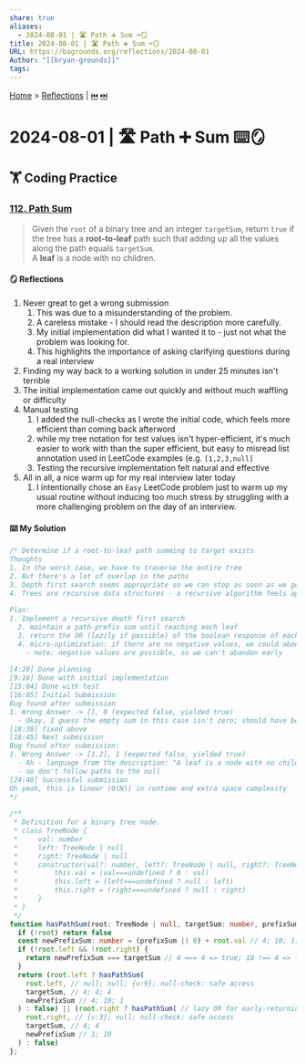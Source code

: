 ```yaml
---
share: true
aliases:
  - 2024-08-01 | 🛣️ Path ➕ Sum ⌨️🪞
title: 2024-08-01 | 🛣️ Path ➕ Sum ⌨️🪞
URL: https://bagrounds.org/reflections/2024-08-01
Author: "[[bryan-grounds]]"
tags: 
---
```

[Home](../index.md) > [Reflections](./index.md) | [⏮️](./2024-07-27.md) [⏭️](./2024-08-04.md)  
# 2024-08-01 | 🛣️ Path ➕ Sum ⌨️🪞  
## 🏋 Coding Practice  
  
### [112. Path Sum](https://leetcode.com/problems/path-sum)  
> Given the `root` of a binary tree and an integer `targetSum`, return `true` if the tree has a **root-to-leaf** path such that adding up all the values along the path equals `targetSum`.  
> A **leaf** is a node with no children.  
  
#### 🪞 Reflections  
1. Never great to get a wrong submission  
    1. This was due to a misunderstanding of the problem.  
    2. A careless mistake - I should read the description more carefully.  
    3. My initial implementation did what I wanted it to - just not what the problem was looking for.  
    4. This highlights the importance of asking clarifying questions during a real interview  
2. Finding my way back to a working solution in under 25 minutes isn't terrible  
3. The initial implementation came out quickly and without much waffling or difficulty  
4. Manual testing  
    1. I added the null-checks as I wrote the initial code, which feels more efficient than coming back afterword  
    2. while my tree notation for test values isn't hyper-efficient, it's much easier to work with than the super efficient, but easy to misread list annotation used in LeetCode examples (e.g. `[1,2,3,null]`  
    3. Testing the recursive implementation felt natural and effective  
5. All in all, a nice warm up for my real interview later today  
    1. I intentionally chose an `Easy` LeetCode problem just to warm up my usual routine without inducing too much stress by struggling with a more challenging problem on the day of an interview.  
  
#### ⌨️ My Solution  
```ts  
/* Determine if a root-to-leaf path summing to target exists  
Thoughts  
1. In the worst case, we have to traverse the entire tree  
2. But there's a lot of overlap in the paths  
3. Depth first search seems appropriate so we can stop as soon as we get a match  
4. Trees are recursive data structures - a recursive algorithm feels appropriate  
  
Plan:  
1. Implement a recursive depth first search  
  2. maintain a path-prefix sum until reaching each leaf  
  3. return the OR (lazily if possible) of the boolean response of each child  
  4. micro-optimization: if there are no negative values, we could abandon a sub-tree when we surpass the target  
    - note: negative values are possible, so we can't abandon early  
  
[4:20] Done planning  
[9:16] Done with initial implementation  
[15:04] Done with test  
[16:05] Initial Submission  
Bug found after submission  
1. Wrong Answer -> [], 0 (expected false, yielded true)  
  - Okay, I guess the empty sum in this case isn't zero; should have been a clarifying question  
[18:30] fixed above  
[18:45] Next submission  
Bug found after submission:  
1. Wrong Answer -> [1,2], 1 (expected false, yielded true)  
  - Ah - language from the description: "A leaf is a node with no children"  
  - so don't follow paths to the null  
[24:40] Successful submission  
Oh yeah, this is linear (O(N)) in runtime and extra space complexity  
*/  
  
/**  
 * Definition for a binary tree node.  
 * class TreeNode {  
 *     val: number  
 *     left: TreeNode | null  
 *     right: TreeNode | null  
 *     constructor(val?: number, left?: TreeNode | null, right?: TreeNode | null) {  
 *         this.val = (val===undefined ? 0 : val)  
 *         this.left = (left===undefined ? null : left)  
 *         this.right = (right===undefined ? null : right)  
 *     }  
 * }  
 */  
function hasPathSum(root: TreeNode | null, targetSum: number, prefixSum: number | null = null): boolean { // null,4,4; {v:3},4,1; null, 4, 10; {v:9}, 4, 1; root={v:1,l:{v:9},r:{v:3}} targetSum=4  
  if (!root) return false  
  const newPrefixSum: number = (prefixSum || 0) + root.val // 4; 10; 1; null-check: safe access  
  if (!root.left && !root.right) {  
    return newPrefixSum === targetSum // 4 === 4 => true; 10 !== 4 => false  
  }  
  return (root.left ? hasPathSum(  
    root.left, // null; null; {v:9}; null-check: safe access  
    targetSum, // 4; 4; 4  
    newPrefixSum // 4; 10; 1  
  ) : false) || (root.right ? hasPathSum( // lazy OR for early-returning depth-first search  
    root.right, // {v:3}; null; null-check: safe access  
    targetSum, // 4; 4  
    newPrefixSum // 1; 10  
  ) : false)  
};  
```  

